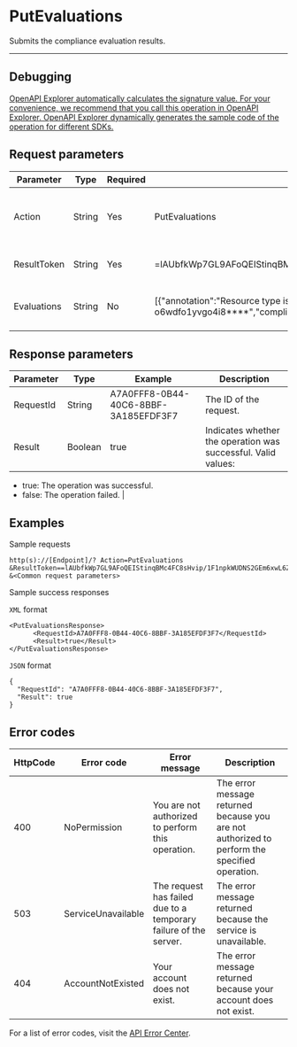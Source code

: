 # PutEvaluations

Submits the compliance evaluation results.

****

## Debugging

[OpenAPI Explorer automatically calculates the signature value. For your convenience, we recommend that you call this operation in OpenAPI Explorer. OpenAPI Explorer dynamically generates the sample code of the operation for different SDKs.](https://api.aliyun.com/#product=Config&api=PutEvaluations&type=RPC&version=2019-01-08)

## Request parameters

|Parameter|Type|Required|Example|Description|
|---------|----|--------|-------|-----------|
|Action|String|Yes|PutEvaluations|The operation that you want to perform. Set the value to PutEvaluations. |
|ResultToken|String|Yes|=lAUbfkWp7GL9AFoQEIStinqBMc4FC8sHvip/1F1npkWUDNS2GEm6xwL6Zl/fSr0bbkWY+aiCLjTJxnp4H/yp/8p/Q8VCAtqG5uhRii4sfnYRnTPnE\*\*\*\*|The token used to return the response. |
|Evaluations|String|No|\[\{"annotation":"Resource type is ACS::CEN::Flowlog, not in ACS::ECS::Instance,ACS::ECS::NetworkInterface.","complianceResourceId":"flowlog-o6wdfo1yvgo4i8\*\*\*\*","complianceResourceType":"ACS::CEN::Flowlog","complianceType":"NOT\_APPLICABLE","orderingTimestamp":1588907220408\}\]|The compliance evaluation results. |

## Response parameters

|Parameter|Type|Example|Description|
|---------|----|-------|-----------|
|RequestId|String|A7A0FFF8-0B44-40C6-8BBF-3A185EFDF3F7|The ID of the request. |
|Result|Boolean|true|Indicates whether the operation was successful. Valid values:

 -   true: The operation was successful.
-   false: The operation failed. |

## Examples

Sample requests

```
http(s)://[Endpoint]/? Action=PutEvaluations
&ResultToken==lAUbfkWp7GL9AFoQEIStinqBMc4FC8sHvip/1F1npkWUDNS2GEm6xwL6Zl/fSr0bbkWY+aiCLjTJxnp4H/yp/8p/Q8VCAtqG5uhRii4sfnYRnTPnE****
&<Common request parameters>
```

Sample success responses

`XML` format

```
<PutEvaluationsResponse>
      <RequestId>A7A0FFF8-0B44-40C6-8BBF-3A185EFDF3F7</RequestId>
      <Result>true</Result>
</PutEvaluationsResponse>
```

`JSON` format

```
{
  "RequestId": "A7A0FFF8-0B44-40C6-8BBF-3A185EFDF3F7",
  "Result": true
}
```

## Error codes

|HttpCode|Error code|Error message|Description|
|--------|----------|-------------|-----------|
|400|NoPermission|You are not authorized to perform this operation.|The error message returned because you are not authorized to perform the specified operation.|
|503|ServiceUnavailable|The request has failed due to a temporary failure of the server.|The error message returned because the service is unavailable.|
|404|AccountNotExisted|Your account does not exist.|The error message returned because your account does not exist.|

For a list of error codes, visit the [API Error Center](https://error-center.alibabacloud.com/status/product/Config).

